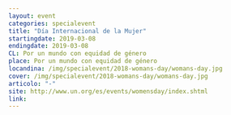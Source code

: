 ```yaml
---
layout: event
categories: specialevent
title: "Día Internacional de la Mujer"
startingdate: 2019-03-08
endingdate: 2019-03-08
CL: Por un mundo con equidad de género
place: Por un mundo con equidad de género
locandina: /img/specialevent/2018-womans-day/womans-day.jpg
cover: /img/specialevent/2018-womans-day/womans-day.jpg
articolo: "-"
site: http://www.un.org/es/events/womensday/index.shtml
link:
---
```

